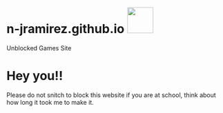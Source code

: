 # n-jramirez.github.io <img src="https://raw.githubusercontent.com/n-jramirez/n-jramirez.github.io/main/assets/img/favicon.png" data-canonical-src="https://gyazo.com/eb5c5741b6a9a16c692170a41a49c858.png" width="60" height="60" />
Unblocked Games Site

# Hey you!!
Please do not snitch to block this website if you are at school, think about how long it took me to make it.
